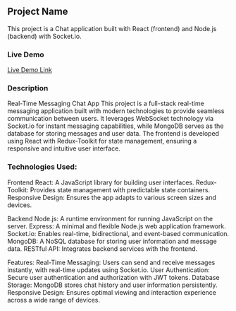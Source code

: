 ## Project Name

This project is a Chat application built with React (frontend) and Node.js (backend) with Socket.io.

### Live Demo

[Live Demo Link](https://darling-bavarois-52db29.netlify.app/)

### Description

Real-Time Messaging Chat App
This project is a full-stack real-time messaging application built with modern technologies to provide seamless communication between users. It leverages WebSocket technology via Socket.io for instant messaging capabilities, while MongoDB serves as the database for storing messages and user data. The frontend is developed using React with Redux-Toolkit for state management, ensuring a responsive and intuitive user interface.

### Technologies Used:

Frontend
React: A JavaScript library for building user interfaces.
Redux-Toolkit: Provides state management with predictable state containers.
Responsive Design: Ensures the app adapts to various screen sizes and devices.

Backend
Node.js: A runtime environment for running JavaScript on the server.
Express: A minimal and flexible Node.js web application framework.
Socket.io: Enables real-time, bidirectional, and event-based communication.
MongoDB: A NoSQL database for storing user information and message data.
RESTful API: Integrates backend services with the frontend.


Features:
Real-Time Messaging: Users can send and receive messages instantly, with real-time updates using Socket.io.
User Authentication: Secure user authentication and authorization with JWT tokens.
Database Storage: MongoDB stores chat history and user information persistently.
Responsive Design: Ensures optimal viewing and interaction experience across a wide range of devices.

